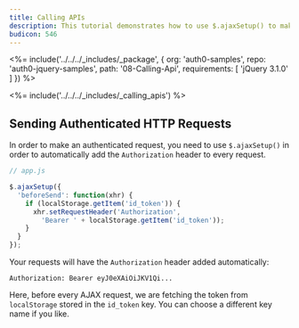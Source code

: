 ```yaml
---
title: Calling APIs
description: This tutorial demonstrates how to use $.ajaxSetup() to make authenticated API calls.
budicon: 546
---
```


<%= include('../../../_includes/_package', {
  org: 'auth0-samples',
  repo: 'auth0-jquery-samples',
  path: '08-Calling-Api',
  requirements: [
    'jQuery 3.1.0'
  ]
}) %>

<%= include('../../../_includes/_calling_apis') %>

## Sending Authenticated HTTP Requests

In order to make an authenticated request, you need to use `$.ajaxSetup()` in order to automatically add the `Authorization` header to every request.

```javascript
// app.js

$.ajaxSetup({
  'beforeSend': function(xhr) {
    if (localStorage.getItem('id_token')) {
      xhr.setRequestHeader('Authorization',
        'Bearer ' + localStorage.getItem('id_token'));
    }
  }
});
```

Your requests will have the `Authorization` header added automatically:

`Authorization: Bearer eyJ0eXAiOiJKV1Qi...`

Here, before every AJAX request, we are fetching the token from `localStorage` stored in the `id_token` key. You can choose a different key name if you like.
